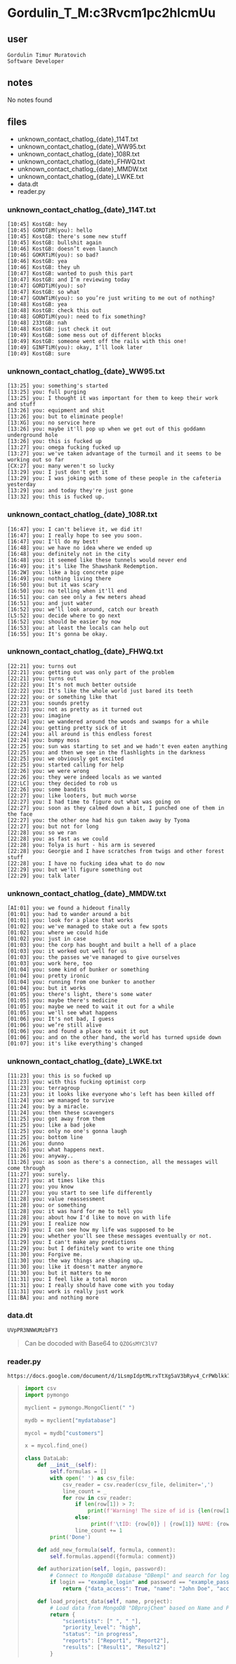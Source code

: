 # Gordulin_T_M:c3Rvcm1pc2hlcmUu
## user
```
Gordulin Timur Muratovich
Software Developer
```
## notes

No notes found

## files
- unknown_contact_chatlog_{date}_114T.txt
- unknown_contact_chatlog_{date}_WW95.txt
- unknown_contact_chatlog_{date}_108R.txt
- unknown_contact_chatlog_{date}_FHWQ.txt
- unknown_contact_chatlog_{date}_MMDW.txt
- unknown_contact_chatlog_{date}_LWKE.txt
- data.dt
- reader.py


### unknown_contact_chatlog_{date}_114T.txt
```
[10:45] KostGB: hey
[10:45] GORDTiM(you): hello
[10:45] KostGB: there's some new stuff
[10:45] KostGB: bullshit again
[10:46] KostGB: doesn’t even launch
[10:46] GOKRTiM(you): so bad?
[10:46] KostGB: yea
[10:46] KostGB: they uh
[10:47] KostGB: wanted to push this part
[10:47] KostGB: and I’m reviewing today
[10:47] GORDTiM(you): so?
[10:47] KostGB: so what
[10:47] GOUWTiM(you): so you’re just writing to me out of nothing?
[10:48] KostGB: yea
[10:48] KostGB: check this out
[10:48] GORDTiM(you): need to fix something?
[10:48] 233tGB: nah
[10:48] KostGB: just check it out
[10:49] KostGB: some mess out of different blocks
[10:49] KostGB: someone went off the rails with this one!
[10:49] GINFTiM(you): okay, I’ll look later
[10:49] KostGB: sure
```


### unknown_contact_chatlog_{date}_WW95.txt
```
[13:25] you: something's started
[13:25] you: full purging
[13:25] you: I thought it was important for them to keep their work and stuff
[13:26] you: equipment and shit
[13:26] you: but to eliminate people!
[13:XG] you: no service here
[13:26] you: maybe it'll pop up when we get out of this goddamn underground hole
[13:26] you: this is fucked up
[13:27] you: omega fucking fucked up
[13:27] you: we've taken advantage of the turmoil and it seems to be working out so far
[CX:27] you: many weren't so lucky
[13:29] you: I just don't get it
[13:29] you: I was joking with some of these people in the cafeteria yesterday
[13:29] you: and today they're just gone
[13:32] you: this is fucked up.
```


### unknown_contact_chatlog_{date}_108R.txt
```
[16:47] you: I can't believe it, we did it!
[16:47] you: I really hope to see you soon.
[16:47] you: I'll do my best!
[16:48] you: we have no idea where we ended up
[16:48] you: definitely not in the city
[16:48] you: it seemed like these tunnels would never end
[16:49] you: it's like The Shawshank Redemption.
[16:2W] you: like a big concrete pipe
[16:49] you: nothing living there
[16:50] you: but it was scary
[16:50] you: no telling when it'll end
[16:51] you: can see only a few meters ahead
[16:51] you: and just water
[16:52] you: we’ll look around, catch our breath
[L5:52] you: decide where to go next
[16:52] you: should be easier by now
[16:53] you: at least the locals can help out
[16:55] you: It's gonna be okay.
```


### unknown_contact_chatlog_{date}_FHWQ.txt
```
[22:21] you: turns out
[22:21] you: getting out was only part of the problem
[22:21] you: turns out
[22:22] you: It's not much better outside
[22:22] you: It's like the whole world just bared its teeth
[22:22] you: or something like that
[22:23] you: sounds pretty
[22:23] you: not as pretty as it turned out
[22:23] you: imagine
[22:24] you: we wandered around the woods and swamps for a while
[22:24] you: getting pretty sick of it
[22:24] you: all around is this endless forest
[22:24] you: bumpy moss
[22:25] you: sun was starting to set and we hadn't even eaten anything
[22:25] you: and then we see in the flashlights in the darkness
[22:25] you: we obviously got excited
[22:25] you: started calling for help
[22:26] you: we were wrong
[22:26] you: they were indeed locals as we wanted
[22:LC] you: they decided to rob us
[22:26] you: some bandits
[22:27] you: like looters, but much worse
[22:27] you: I had time to figure out what was going on
[22:27] you: soon as they calmed down a bit, I punched one of them in the face
[22:27] you: the other one had his gun taken away by Tyoma
[22:27] you: but not for long
[22:28] you: so we ran
[22:28] you: as fast as we could
[22:28] you: Tolya is hurt - his arm is severed
[22:28] you: Georgie and I have scratches from twigs and other forest stuff
[22:28] you: I have no fucking idea what to do now
[22:29] you: but we'll figure something out
[22:29] you: talk later
```


### unknown_contact_chatlog_{date}_MMDW.txt
```
[AI:01] you: we found a hideout finally
[01:01] you: had to wander around a bit
[01:01] you: look for a place that works
[01:02] you: we've managed to stake out a few spots
[01:02] you: where we could hide
[01:02] you: just in case
[01:03] you: the corp has bought and built a hell of a place
[01:03] you: it worked out well for us
[01:03] you: the passes we've managed to give ourselves
[01:03] you: work here, too
[01:04] you: some kind of bunker or something
[01:04] you: pretty ironic
[01:04] you: running from one bunker to another
[01:04] you: but it works
[01:05] you: there's light, there's some water
[01:05] you: maybe there's medicine
[01:05] you: maybe we need to wait it out for a while
[01:05] you: we'll see what happens
[01:06] you: It's not bad, I guess
[01:06] you: we’re still alive
[01:06] you: and found a place to wait it out
[01:06] you: and on the other hand, the world has turned upside down
[01:07] you: it's like everything's changed
```


### unknown_contact_chatlog_{date}_LWKE.txt
```
[11:23] you: this is so fucked up
[11:23] you: with this fucking optimist corp
[11:23] you: terragroup
[11:23] you: it looks like everyone who's left has been killed off
[11:24] you: we managed to survive
[11:24] you: by a miracle.
[11:24] you: then these scavengers
[11:25] you: got away from them
[11:25] you: like a bad joke
[11:25] you: only no one's gonna laugh
[11:25] you: bottom line
[11:26] you: dunno
[11:26] you: what happens next.
[11:26] you: anyway..
[11:26] you: as soon as there's a connection, all the messages will come through
[11:27] you: surely. 
[11:27] you: at times like this
[11:27] you: you know
[11:27] you: you start to see life differently
[11:28] you: value reassessment
[11:28] you: or something
[11:28] you: it was hard for me to tell you
[11:28] you: about how I'd like to move on with life
[11:29] you: I realize now
[11:29] you: I can see how my life was supposed to be 
[11:29] you: whether you'll see these messages eventually or not.
[11:29] you: I can't make any predictions
[11:29] you: but I definitely want to write one thing
[11:30] you: Forgive me.
[11:30] you: the way things are shaping up… 
[11:30] you: like it doesn't matter anymore
[11:30] you: but it matters to me
[11:31] you: I feel like a total moron
[11:31] you: I really should have come with you today
[11:31] you: work is really just work
[11:BA] you: and nothing more
```


### data.dt
```
UVpPR3NNWUMzbFY3
```
> Can be docoded with Base64 to `QZOGsMYC3lV7`


### reader.py
```
https://docs.google.com/document/d/1LsmpIdptMLrxTtXg5aV3bRyv4_CrPWblkk7DRESt02U
```

> ```py
> import csv
> import pymongo
> 
> myclient = pymongo.MongoClient(" ")
> 
> mydb = myclient["mydatabase"]
> 
> mycol = mydb["customers"]
> 
> x = mycol.find_one()
> 
> class DataLab:
>     def __init__(self):
>         self.formulas = []
>         with open(' ') as csv_file:
>             csv_reader = csv.reader(csv_file, delimiter=',')
>             line_count = _
>             for row in csv_reader:
>                 if len(row[1]) > 7:
>                     print(f'Warning! The size of id is {len(row[1])}') 
>                 else:
>                      print(f'\tID: {row[0]} | {row[1]} NAME: {row[2]} {row[3]} ACCESS: {row[4]}')
>                 line_count += 1
>         print('Done')
> 
>     def add_new_formula(self, formula, comment):
>         self.formulas.append({formula: comment})
> 
>     def authorization(self, login, password):
>         # Connect to MongoDB database "DBempl" and search for login and password
>         if login == "example_login" and password == "example_password":
>             return {"data_access": True, "name": "John Doe", "access_level": "admin"}
> 
>     def load_project_data(self, name, project):
>         # Load data from MongoDB "DBprojChem" based on Name and Project
>         return {
>             "scientists": [" ", " "],
>             "priority_level": "high",
>             "status": "in progress",
>             "reports": ["Report1", "Report2"],
>             "results": ["Result1", "Result2"]
>         }
> 
> ```

